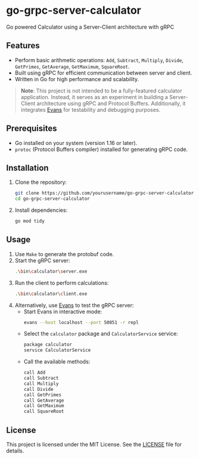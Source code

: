 # go-grpc-server-calculator
Go powered Calculator using a Server-Client architecture with gRPC

## Features
- Perform basic arithmetic operations: `Add`, `Subtract`, `Multiply`, `Divide`, `GetPrimes`, `GetAverage`, `GetMaximum`, `SquareRoot`.
- Built using gRPC for efficient communication between server and client.
- Written in Go for high performance and scalability.

> **Note**: This project is not intended to be a fully-featured calculator application. Instead, it serves as an experiment in building a Server-Client architecture using gRPC and Protocol Buffers. Additionally, it integrates [Evans](https://github.com/ktr0731/evans) for testability and debugging purposes.

## Prerequisites
- Go installed on your system (version 1.16 or later).
- `protoc` (Protocol Buffers compiler) installed for generating gRPC code.

## Installation
1. Clone the repository:
    ```bash
    git clone https://github.com/yourusername/go-grpc-server-calculator.git
    cd go-grpc-server-calculator
    ```
2. Install dependencies:
    ```bash
    go mod tidy
    ```

## Usage
1. Use `Make` to generate the protobuf code.
2. Start the gRPC server:
    ```bash
    .\bin\calculator\server.exe
    ```
3. Run the client to perform calculations:
    ```bash
    .\bin\calculator\client.exe
    ```
4. Alternatively, use [Evans](https://github.com/ktr0731/evans) to test the gRPC server:
    - Start Evans in interactive mode:
        ```bash
        evans --host localhost --port 50051 -r repl
        ```
    - Select the `calculator` package and `CalculatorService` service:
        ```bash
        package calculator
        service CalculatorService
        ```
    - Call the available methods:
        ```bash
        call Add
        call Subtract
        call Multiply
        call Divide
        call GetPrimes
        call GetAverage
        call GetMaximum
        call SquareRoot
        ```

## License
This project is licensed under the MIT License. See the [LICENSE](LICENSE) file for details.